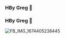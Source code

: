 ### HBy Greg 👋
### HBy Greg 👋

<!--
**ReLiveChurch/ReliveChurch** is a ✨ _special_ ✨ repository because its `README.md` (this file) appears on your GitHub profile.

Here are some ideas to get you started:

- 🔭 I’m currently working on ...
- 🌱 I’m currently learning ...
- 👯 I’m looking to collaborate on ...
- 🤔 I’m looking for help with ...
- 💬 Ask me about ...
- 📫 How to reach me: ...
- 😄 Pronouns: ...
- ⚡ Fun fact: ...
-->
![FB_IMG_1674405238445](https://user-images.githubusercontent.com/123317569/213929724-b0eec89b-76bc-4825-966d-80a6212bc684.jpg)
